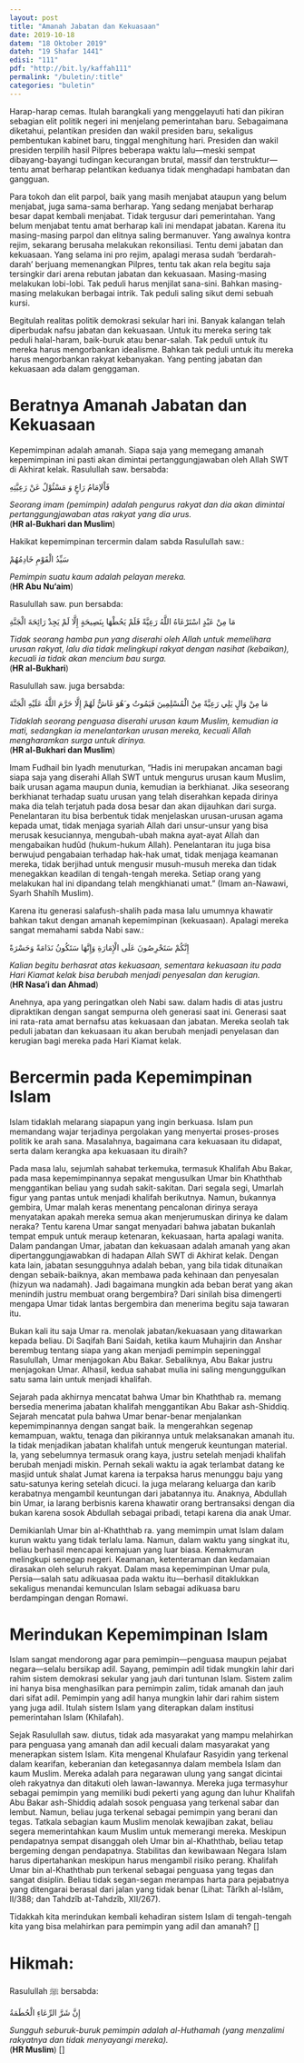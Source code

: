 ```yaml
---
layout: post
title: "Amanah Jabatan dan Kekuasaan"
date: 2019-10-18
datem: "18 Oktober 2019"
dateh: "19 Shafar 1441"
edisi: "111"
pdf: "http://bit.ly/kaffah111"
permalink: "/buletin/:title"
categories: "buletin"
---
```


Harap-harap cemas. Itulah barangkali yang menggelayuti hati dan pikiran sebagian elit politik negeri ini menjelang pemerintahan baru. Sebagaimana diketahui, pelantikan presiden dan wakil presiden baru, sekaligus pembentukan kabinet baru, tinggal menghitung hari. Presiden dan wakil presiden terpilih hasil Pilpres beberapa waktu lalu—meski sempat dibayang-bayangi tudingan kecurangan brutal, massif dan terstruktur—tentu amat berharap pelantikan keduanya tidak menghadapi hambatan dan gangguan.

Para tokoh dan elit parpol, baik yang masih menjabat ataupun yang belum menjabat, juga sama-sama berharap. Yang sedang menjabat berharap besar dapat kembali menjabat. Tidak tergusur dari pemerintahan. Yang belum menjabat tentu amat berharap kali ini mendapat jabatan. Karena itu masing-masing parpol dan elitnya saling bermanuver. Yang awalnya kontra rejim, sekarang berusaha melakukan rekonsiliasi. Tentu demi jabatan dan kekuasaan. Yang selama ini pro rejim, apalagi merasa sudah ‘berdarah-darah’ berjuang memenangkan Pilpres, tentu tak akan rela begitu saja tersingkir dari arena rebutan jabatan dan kekuasaan. Masing-masing melakukan lobi-lobi. Tak peduli harus menjilat sana-sini. Bahkan masing-masing melakukan berbagai intrik. Tak peduli saling sikut demi sebuah kursi.

Begitulah realitas politik demokrasi sekular hari ini. Banyak kalangan telah diperbudak nafsu jabatan dan kekuasaan. Untuk itu mereka sering tak peduli halal-haram, baik-buruk atau benar-salah. Tak peduli untuk itu mereka harus mengorbankan idealisme. Bahkan tak peduli untuk itu mereka harus mengorbankan rakyat kebanyakan. Yang penting jabatan dan kekuasaan ada dalam genggaman.

# Beratnya Amanah Jabatan dan Kekuasaan

Kepemimpinan adalah amanah. Siapa saja yang memegang amanah kepemimpinan ini pasti akan dimintai pertanggungjawaban oleh Allah SWT di Akhirat kelak. Rasulullah saw. bersabda:

<p class="text-right-arabic">
فَاْلإمَامُ رَاعٍ وَ مَسْئُوْلٌ عَنْ رَعِيَّتِهِ
</p>

<p class="text-right-arti">
<i>Seorang imam (pemimpin) adalah pengurus rakyat dan dia akan dimintai pertanggungjawaban atas rakyat yang dia urus.</i><br>
(<b>HR al-Bukhari dan Muslim</b>)
</p>

Hakikat kepemimpinan tercermin dalam sabda Rasulullah saw.:

<p class="text-right-arabic">
سَيِّدُ الْقَوْمِ خَادِمُهُمْ
</p>

<p class="text-right-arti">
<i>Pemimpin suatu kaum adalah pelayan mereka.</i><br>
(<b>HR Abu Nu‘aim</b>)
</p>

Rasulullah saw. pun bersabda:

<p class="text-right-arabic">
مَا مِنْ عَبْدٍ اسْتَرْعَاهُ اللَّهُ رَعِيَّةً فَلَمْ يَحُطْهَا بِنَصِيحَةٍ إِلَّا لَمْ يَجِدْ رَائِحَةَ الْجَنَّةِ
</p>

<p class="text-right-arti">
<i>Tidak seorang hamba pun yang diserahi oleh Allah untuk memelihara urusan rakyat, lalu dia tidak melingkupi rakyat dengan nasihat (kebaikan), kecuali ia tidak akan mencium bau surga.</i><br>
(<b>HR al-Bukhari</b>)
</p>

Rasulullah saw. juga bersabda:

<p class="text-right-arabic">
مَا مِنْ وَالٍ يَلِي رَعِيَّةً مِنْ الْمُسْلِمِينَ فَيَمُوتُ و َهُوَ غَاشٌّ لَهُمْ إِلَّا حَرَّمَ اللَّهُ عَلَيْهِ الْجَنَّةَ
</p>

<p class="text-right-arti">
<i>Tidaklah seorang penguasa diserahi urusan kaum Muslim, kemudian ia mati, sedangkan ia menelantarkan urusan mereka, kecuali Allah mengharamkan surga untuk dirinya.</i><br>
(<b>HR al-Bukhari dan Muslim</b>)
</p>

Imam Fudhail bin Iyadh menuturkan, “Hadis ini merupakan ancaman bagi siapa saja yang diserahi Allah SWT untuk mengurus urusan kaum Muslim, baik urusan agama maupun dunia, kemudian ia berkhianat. Jika seseorang berkhianat terhadap suatu urusan yang telah diserahkan kepada dirinya maka dia telah terjatuh pada dosa besar dan akan dijauhkan dari surga. Penelantaran itu bisa berbentuk tidak menjelaskan urusan-urusan agama kepada umat, tidak menjaga syariah Allah dari unsur-unsur yang bisa merusak kesuciannya, mengubah-ubah makna ayat-ayat Allah dan mengabaikan hudûd (hukum-hukum Allah). Penelantaran itu juga bisa berwujud pengabaian terhadap hak-hak umat, tidak menjaga keamanan mereka, tidak berjihad untuk mengusir musuh-musuh mereka dan tidak menegakkan keadilan di tengah-tengah mereka. Setiap orang yang melakukan hal ini dipandang telah mengkhianati umat.” (Imam an-Nawawi, Syarh Shahîh Muslim).

Karena itu generasi salafush-shalih pada masa lalu umumnya khawatir bahkan takut dengan amanah kepemimpinan (kekuasaan). Apalagi mereka sangat memahami sabda Nabi saw.:

<p class="text-right-arabic">
إِنَّكُمْ سَتَحْرِصُونَ عَلَى الْإِمَارَةِ وَإِنَّهَا سَتَكُونُ نَدَامَةً وَحَسْرَةً
</p>

<p class="text-right-arti">
<i>Kalian begitu berhasrat atas kekuasaan, sementara kekuasaan itu pada Hari Kiamat kelak bisa berubah menjadi penyesalan dan kerugian.</i><br>
(<b>HR Nasa’i dan Ahmad</b>)
</p>

Anehnya, apa yang peringatkan oleh Nabi saw. dalam hadis di atas justru dipraktikan dengan sangat sempurna oleh generasi saat ini. Generasi saat ini rata-rata amat bernafsu atas kekuasaan dan jabatan. Mereka seolah tak peduli jabatan dan kekuasaan itu akan berubah menjadi penyelasan dan kerugian bagi mereka pada Hari Kiamat kelak.

# Bercermin pada Kepemimpinan Islam

Islam tidaklah melarang siapapun yang ingin berkuasa. Islam pun memandang wajar terjadinya pergolakan yang menyertai proses-proses politik ke arah sana. Masalahnya, bagaimana cara kekuasaan itu didapat, serta dalam kerangka apa kekuasaan itu diraih?

Pada masa lalu, sejumlah sahabat terkemuka, termasuk Khalifah Abu Bakar, pada masa kepemimpinannya sepakat mengusulkan Umar bin Khaththab menggantikan beliau yang sudah sakit-sakitan. Dari segala segi, Umarlah figur yang pantas untuk menjadi khalifah berikutnya. Namun, bukannya gembira, Umar malah keras menentang pencalonan dirinya seraya menyatakan apakah mereka semua akan menjerumuskan dirinya ke dalam neraka? Tentu karena Umar sangat menyadari bahwa jabatan bukanlah tempat empuk untuk meraup ketenaran, kekuasaan, harta apalagi wanita. Dalam pandangan Umar, jabatan dan kekuasaan adalah amanah yang akan dipertanggungjawabkan di hadapan Allah SWT di Akhirat kelak. Dengan kata lain, jabatan sesungguhnya adalah beban, yang bila tidak ditunaikan dengan sebaik-baiknya, akan membawa pada kehinaan dan penyesalan (hizyun wa nadamah). Jadi bagaimana mungkin ada beban berat yang akan menindih justru membuat orang bergembira? Dari sinilah bisa dimengerti mengapa Umar tidak lantas bergembira dan menerima begitu saja tawaran itu.

Bukan kali itu saja Umar ra. menolak jabatan/kekuasaan yang ditawarkan kepada beliau. Di Saqifah Bani Saidah, ketika kaum Muhajirin dan Anshar berembug tentang siapa yang akan menjadi pemimpin sepeninggal Rasulullah, Umar menjagokan Abu Bakar. Sebaliknya, Abu Bakar justru menjagokan Umar. Alhasil, kedua sahabat mulia ini saling mengunggulkan satu sama lain untuk menjadi khalifah.

Sejarah pada akhirnya mencatat bahwa Umar bin Khaththab ra. memang bersedia menerima jabatan khalifah menggantikan Abu Bakar ash-Shiddiq. Sejarah mencatat pula bahwa Umar benar-benar menjalankan kepemimpinannya dengan sangat baik. Ia mengerahkan segenap kemampuan, waktu, tenaga dan pikirannya untuk melaksanakan amanah itu. Ia tidak menjadikan jabatan khalifah untuk mengeruk keuntungan material. Ia, yang sebelumnya termasuk orang kaya, justru setelah menjadi khalifah berubah menjadi miskin. Pernah sekali waktu ia agak terlambat datang ke masjid untuk shalat Jumat karena ia terpaksa harus menunggu baju yang satu-satunya kering setelah dicuci. Ia juga melarang keluarga dan karib kerabatnya mengambil keuntungan dari jabatannya itu. Anaknya, Abdullah bin Umar, ia larang berbisnis karena khawatir orang bertransaksi dengan dia bukan karena sosok Abdullah sebagai pribadi, tetapi karena dia anak Umar.

Demikianlah Umar bin al-Khaththab ra. yang memimpin umat Islam dalam kurun waktu yang tidak terlalu lama. Namun, dalam waktu yang singkat itu, beliau berhasil mencapai kemajuan yang luar biasa. Kemakmuran melingkupi senegap negeri. Keamanan, ketenteraman dan kedamaian dirasakan oleh seluruh rakyat. Dalam masa kepemimpinan Umar pula, Persia—salah satu adikuasaa pada waktu itu—berhasil ditaklukkan sekaligus menandai kemunculan Islam sebagai adikuasa baru berdampingan dengan Romawi.

# Merindukan Kepemimpinan Islam

Islam sangat mendorong agar para pemimpin—penguasa maupun pejabat negara—selalu bersikap adil. Sayang, pemimpin adil tidak mungkin lahir dari rahim sistem demokrasi sekular yang jauh dari tuntunan Islam. Sistem zalim ini hanya bisa menghasilkan para pemimpin zalim, tidak amanah dan jauh dari sifat adil. Pemimpin yang adil hanya mungkin lahir dari rahim sistem yang juga adil. Itulah sistem Islam yang diterapkan dalam institusi pemerintahan Islam (Khilafah).

Sejak Rasulullah saw. diutus, tidak ada masyarakat yang mampu melahirkan para penguasa yang amanah dan adil kecuali dalam masyarakat yang menerapkan sistem Islam. Kita mengenal Khulafaur Rasyidin yang terkenal dalam kearifan, keberanian dan ketegasannya dalam membela Islam dan kaum Muslim. Mereka adalah para negarawan ulung yang sangat dicintai oleh rakyatnya dan ditakuti oleh lawan-lawannya. Mereka juga termasyhur sebagai pemimpin yang memiliki budi pekerti yang agung dan luhur Khalifah Abu Bakar ash-Shiddiq adalah sosok penguasa yang terkenal sabar dan lembut. Namun, beliau juga terkenal sebagai pemimpin yang berani dan tegas. Tatkala sebagian kaum Muslim menolak kewajiban zakat, beliau segera memerintahkan kaum Muslim untuk memerangi mereka. Meskipun pendapatnya sempat disanggah oleh Umar bin al-Khaththab, beliau tetap bergeming dengan pendapatnya. Stabilitas dan kewibawaan Negara Islam harus dipertahankan meskipun harus mengambil risiko perang. Khalifah Umar bin al-Khaththab pun terkenal sebagai penguasa yang tegas dan sangat disiplin. Beliau tidak segan-segan merampas harta para pejabatnya yang ditengarai berasal dari jalan yang tidak benar (Lihat: Târîkh al-Islâm, II/388; dan Tahdzîb at-Tahdzîb, XII/267).

Tidakkah kita merindukan kembali kehadiran sistem Islam di tengah-tengah kita yang bisa melahirkan para pemimpin yang adil dan amanah? []

<!-- HIKMAH -->
<div class="card mt-5">
<div class="card-header">
<h1>Hikmah:</h1>
</div>

<div class="card-body">
<p class="text-center">
Rasulullah ﷺ  bersabda:
</p>

<p class="text-center-arabic">
إِنَّ شَرَّ الرِّعَاءِ الْحُطَمَةُ
</p>

<p class="text-center">
<i>
Sungguh seburuk-buruk pemimpin adalah al-Huthamah (yang menzalimi rakyatnya dan tidak menyayangi mereka).
</i><br>
(<b>HR Muslim</b>) []
</p>
</div>
</div>
<!-- END HIKMAH -->
